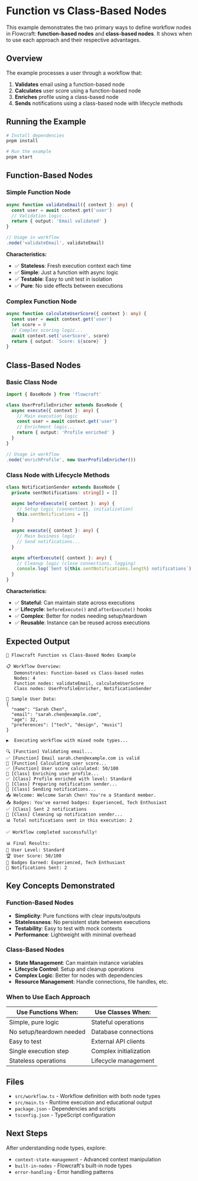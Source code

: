 # Function vs Class-Based Nodes

This example demonstrates the two primary ways to define workflow nodes in Flowcraft: **function-based nodes** and **class-based nodes**. It shows when to use each approach and their respective advantages.

## Overview

The example processes a user through a workflow that:
1. **Validates** email using a function-based node
2. **Calculates** user score using a function-based node
3. **Enriches** profile using a class-based node
4. **Sends** notifications using a class-based node with lifecycle methods

## Running the Example

```bash
# Install dependencies
pnpm install

# Run the example
pnpm start
```

## Function-Based Nodes

### Simple Function Node
```typescript
async function validateEmail({ context }: any) {
  const user = await context.get('user')
  // Validation logic...
  return { output: 'Email validated' }
}

// Usage in workflow
.node('validateEmail', validateEmail)
```

**Characteristics:**
- ✅ **Stateless**: Fresh execution context each time
- ✅ **Simple**: Just a function with async logic
- ✅ **Testable**: Easy to unit test in isolation
- ✅ **Pure**: No side effects between executions

### Complex Function Node
```typescript
async function calculateUserScore({ context }: any) {
  const user = await context.get('user')
  let score = 0
  // Complex scoring logic...
  await context.set('userScore', score)
  return { output: `Score: ${score}` }
}
```

## Class-Based Nodes

### Basic Class Node
```typescript
import { BaseNode } from 'flowcraft'

class UserProfileEnricher extends BaseNode {
  async execute({ context }: any) {
    // Main execution logic
    const user = await context.get('user')
    // Enrichment logic...
    return { output: 'Profile enriched' }
  }
}

// Usage in workflow
.node('enrichProfile', new UserProfileEnricher())
```

### Class Node with Lifecycle Methods
```typescript
class NotificationSender extends BaseNode {
  private sentNotifications: string[] = []

  async beforeExecute({ context }: any) {
    // Setup logic (connections, initialization)
    this.sentNotifications = []
  }

  async execute({ context }: any) {
    // Main business logic
    // Send notifications...
  }

  async afterExecute({ context }: any) {
    // Cleanup logic (close connections, logging)
    console.log(`Sent ${this.sentNotifications.length} notifications`)
  }
}
```

**Characteristics:**
- ✅ **Stateful**: Can maintain state across executions
- ✅ **Lifecycle**: `beforeExecute()` and `afterExecute()` hooks
- ✅ **Complex**: Better for nodes needing setup/teardown
- ✅ **Reusable**: Instance can be reused across executions

## Expected Output

```
🚀 Flowcraft Function vs Class-Based Nodes Example

📋 Workflow Overview:
   Demonstrates: Function-based vs Class-based nodes
   Nodes: 4
   Function nodes: validateEmail, calculateUserScore
   Class nodes: UserProfileEnricher, NotificationSender

👤 Sample User Data:
{
  "name": "Sarah Chen",
  "email": "sarah.chen@example.com",
  "age": 32,
  "preferences": ["tech", "design", "music"]
}

▶️  Executing workflow with mixed node types...

🔍 [Function] Validating email...
✅ [Function] Email sarah.chen@example.com is valid
🧮 [Function] Calculating user score...
✅ [Function] User score calculated: 50/100
🎨 [Class] Enriching user profile...
✅ [Class] Profile enriched with level: Standard
📧 [Class] Preparing notification sender...
📧 [Class] Sending notifications...
📤 Welcome: Welcome Sarah Chen! You're a Standard member.
📤 Badges: You've earned badges: Experienced, Tech Enthusiast
✅ [Class] Sent 2 notifications
📧 [Class] Cleaning up notification sender...
📊 Total notifications sent in this execution: 2

✅ Workflow completed successfully!

📊 Final Results:
👤 User Level: Standard
🏆 User Score: 50/100
🏅 Badges Earned: Experienced, Tech Enthusiast
📧 Notifications Sent: 2
```

## Key Concepts Demonstrated

### Function-Based Nodes
- **Simplicity**: Pure functions with clear inputs/outputs
- **Statelessness**: No persistent state between executions
- **Testability**: Easy to test with mock contexts
- **Performance**: Lightweight with minimal overhead

### Class-Based Nodes
- **State Management**: Can maintain instance variables
- **Lifecycle Control**: Setup and cleanup operations
- **Complex Logic**: Better for nodes with dependencies
- **Resource Management**: Handle connections, file handles, etc.

### When to Use Each Approach

| Use Functions When: | Use Classes When: |
|---------------------|-------------------|
| Simple, pure logic | Stateful operations |
| No setup/teardown needed | Database connections |
| Easy to test | External API clients |
| Single execution step | Complex initialization |
| Stateless operations | Lifecycle management |

## Files

- `src/workflow.ts` - Workflow definition with both node types
- `src/main.ts` - Runtime execution and educational output
- `package.json` - Dependencies and scripts
- `tsconfig.json` - TypeScript configuration

## Next Steps

After understanding node types, explore:
- `context-state-management` - Advanced context manipulation
- `built-in-nodes` - Flowcraft's built-in node types
- `error-handling` - Error handling patterns
